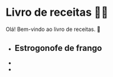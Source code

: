 # Livro de receitas :woman_cook:

Olá! Bem-vindo ao livro de receitas. :raised_hands:

- ## Estrogonofe de frango

- 

- 

